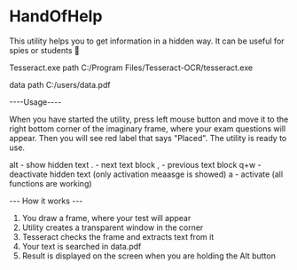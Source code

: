# HandOfHelp
This utility helps you to get information in a hidden way. It can be useful for spies or students 🤫


Tesseract.exe path
C:/Program Files/Tesseract-OCR/tesseract.exe

data path
C:/users/data.pdf

----Usage----

 When you have started the utility, 
 press left mouse button and move it to the right bottom corner
 of the imaginary frame, where your exam questions will appear.
 Then you will see red label that says "Placed". The utility is ready to use.

 alt - show hidden text
  .  - next text block
  ,  - previous text block
 q+w - deactivate hidden text (only activation meaasge is showed)
  a  - activate (all functions are working)

--- How it works ---

 1. You draw a frame, where your test will appear
 2. Utility creates a transparent window in the corner
 3. Tesseract checks the frame and extracts text from it
 4. Your text is searched in data.pdf 
 5. Result is displayed on the screen when you are holding the Alt button 
